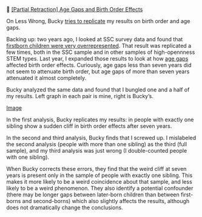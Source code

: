 📝 [[Partial Retraction] Age Gaps and Birth Order Effects](https://slatestarcodex.com/2019/09/09/partial-retraction-age-and-birth-order-effects/)

On Less Wrong, Bucky [tries to replicate](https://www.lesswrong.com/posts/uZEeqmeFjs3nmawn7/age-gaps-and-birth-order-failed-reproduction-of-results) my results on birth order and age gaps.

Backing up: two years ago, I looked at SSC survey data and found that [firstborn children were very overrepresented](https://slatestarcodex.com/2019/05/14/age-gaps-and-birth-order-effects/). That result was replicated a few times, both in the SSC sample and in other samples of high-opennness STEM types. Last year, I expanded those results to look at how [age gaps](https://slatestarcodex.com/2019/05/14/age-gaps-and-birth-order-effects/) affected birth order effects. Curiously, age gaps less than seven years did not seem to attenuate birth order, but age gaps of more than seven years attenuated it almost completely.

Bucky analyzed the same data and found that I bungled one and a half of my results. Left graph in each pair is mine, right is Bucky’s.

[Image](https://res.cloudinary.com/deszvp5h9/image/upload/v1567586842/Birth%20order%20effect/Post%201/6_combined.png)

In the first analysis, Bucky replicates my results: in people with exactly one sibling show a sudden cliff in birth order effects after seven years.

In the second and third analysis, Bucky finds that I screwed up. I mislabeled the second analysis (people with more than one sibling) as the third (full sample), and my third analysis was just wrong (I double-counted people with one sibling).

When Bucky corrects these errors, they find that the weird cliff at seven years is present only in the sample of people with exactly one sibling. This makes it more likely to be a weird coincidence about that sample, and less likely to be a weird phenomenon. They also identify a potential confounder (there may be longer gaps between later-born children than between first-borns and second-borns) which also slightly affects the results, although does not dramatically change the conclusions.